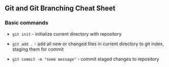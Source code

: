 ## Git and Git Branching Cheat Sheet


### Basic commands
* `git init` - initialize current directory with repository

* `git add .` - add all new  or changed files in current directory to git index, staging them for commit

* `git commit -m "some message"` - commit staged   changes to repository
